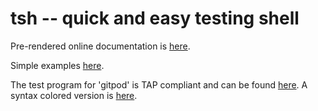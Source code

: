 # tsh -- quick and easy testing shell

Pre-rendered online documentation is [here](index.html).

Simple examples
[here](tsh-examples.sh.html).

The test program for 'gitpod' is TAP compliant and can be found
[here](https://github.com/sitaramc/gitpod/blob/master/t/t01).  A syntax
colored version is
[here](gitpod-test.html).
